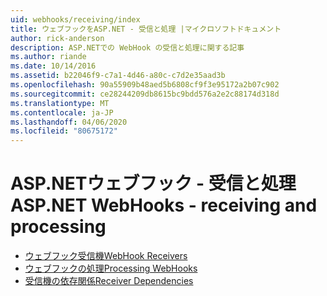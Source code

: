 ```yaml
---
uid: webhooks/receiving/index
title: ウェブフックをASP.NET - 受信と処理 |マイクロソフトドキュメント
author: rick-anderson
description: ASP.NETでの WebHook の受信と処理に関する記事
ms.author: riande
ms.date: 10/14/2016
ms.assetid: b22046f9-c7a1-4d46-a80c-c7d2e35aad3b
ms.openlocfilehash: 90a55909b48aed5b6808cf9f3e95172a2b07c902
ms.sourcegitcommit: ce28244209db8615bc9bdd576a2e2c88174d318d
ms.translationtype: MT
ms.contentlocale: ja-JP
ms.lasthandoff: 04/06/2020
ms.locfileid: "80675172"
---
```

# <a name="aspnet-webhooks---receiving-and-processing"></a><span data-ttu-id="9de21-103">ASP.NETウェブフック - 受信と処理</span><span class="sxs-lookup"><span data-stu-id="9de21-103">ASP.NET WebHooks - receiving and processing</span></span>

* [<span data-ttu-id="9de21-104">ウェブフック受信機</span><span class="sxs-lookup"><span data-stu-id="9de21-104">WebHook Receivers</span></span>](receivers.md)
* [<span data-ttu-id="9de21-105">ウェブフックの処理</span><span class="sxs-lookup"><span data-stu-id="9de21-105">Processing WebHooks</span></span>](handlers.md)
* [<span data-ttu-id="9de21-106">受信機の依存関係</span><span class="sxs-lookup"><span data-stu-id="9de21-106">Receiver Dependencies</span></span>](dependencies.md)
